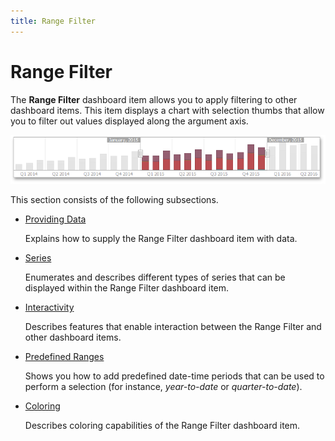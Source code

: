 ```yaml
---
title: Range Filter
---
```

# Range Filter
The **Range Filter** dashboard item allows you to apply filtering to other dashboard items. This item displays a chart with selection thumbs that allow you to filter out values displayed along the argument axis.

![MainFeatures_RangeFilter](../../../images/Img18179.png)

This section consists of the following subsections.
* [Providing Data](../../../../dashboard-for-desktop/articles/dashboard-designer/designing-dashboard-items/range-filter/providing-data.md)
	
	Explains how to supply the Range Filter dashboard item with data.
* [Series](../../../../dashboard-for-desktop/articles/dashboard-designer/designing-dashboard-items/range-filter/series.md)
	
	Enumerates and describes different types of series that can be displayed within the Range Filter dashboard item.
* [Interactivity](../../../../dashboard-for-desktop/articles/dashboard-designer/designing-dashboard-items/range-filter/interactivity.md)
	
	Describes features that enable interaction between the Range Filter and other dashboard items.
* [Predefined Ranges](../../../../dashboard-for-desktop/articles/dashboard-designer/designing-dashboard-items/range-filter/predefined-ranges.md)
	
	Shows you how to add predefined date-time periods that can be used to perform a selection (for instance, _year-to-date_ or _quarter-to-date_).
* [Coloring](../../../../dashboard-for-desktop/articles/dashboard-designer/designing-dashboard-items/range-filter/coloring.md)
	
	Describes coloring capabilities of the Range Filter dashboard item.